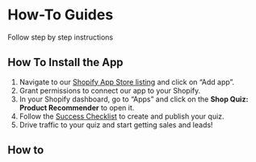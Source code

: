 # How-To Guides

Follow step by step instructions

## How To Install the App

1. Navigate to our [Shopify App Store listing](https://apps.shopify.com/product-recommendation-quiz-revenuehunt) and click on “Add app”.
2. Grant permissions to connect our app to your Shopify.
3. In your Shopify dashboard, go to “Apps” and click on the **Shop Quiz: Product Recommender** to open it.
4. Follow the [Success Checklist]() to create and publish your quiz.
5. Drive traffic to your quiz and start getting sales and leads!

## How to 
